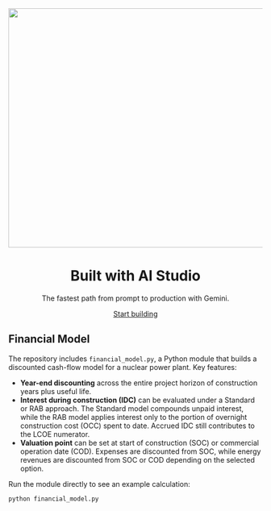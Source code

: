 <div align="center">

<img width="1200" height="475" alt="GHBanner" src="https://github.com/user-attachments/assets/0aa67016-6eaf-458a-adb2-6e31a0763ed6" />

  <h1>Built with AI Studio</h2>

  <p>The fastest path from prompt to production with Gemini.</p>

  <a href="https://aistudio.google.com/apps">Start building</a>

</div>

## Financial Model

The repository includes `financial_model.py`, a Python module that builds a discounted cash-flow model for a nuclear power plant. Key features:

- **Year-end discounting** across the entire project horizon of construction years plus useful life.
- **Interest during construction (IDC)** can be evaluated under a Standard or RAB approach. The Standard model compounds unpaid interest, while the RAB model applies interest only to the portion of overnight construction cost (OCC) spent to date. Accrued IDC still contributes to the LCOE numerator.
- **Valuation point** can be set at start of construction (SOC) or commercial operation date (COD). Expenses are discounted from SOC, while energy revenues are discounted from SOC or COD depending on the selected option.

Run the module directly to see an example calculation:

```bash
python financial_model.py
```

